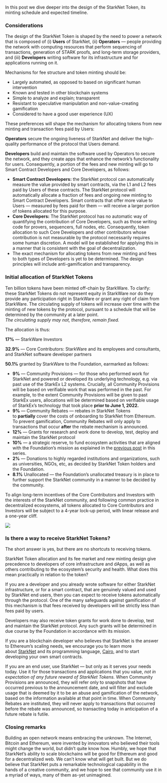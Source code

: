 In this post we dive deeper into the design of the StarkNet Token, its minting schedule and expected timeline.

### Considerations

The design of the StarkNet Token is shaped by the need to power a network that is composed of (i) **Users** of StarkNet, (ii) **Operators** — people providing the network with computing resources that perform sequencing of transactions, generation of STARK proofs, and long-term storage providers, and (iii) **Developers** writing software for its infrastructure and for applications running on it.

Mechanisms for fee structure and token minting should be:

* Largely automated, as opposed to based on significant human intervention
* Known and tested in other blockchain systems
* Simple to analyze and explain; transparent
* Resistant to speculative manipulation and non-value-creating gamification
* Considered to have a good user experience (UX)

These preferences will shape the mechanism for allocating tokens from new minting and transaction fees paid by Users:

**Operators** secure the ongoing liveness of StarkNet and deliver the high-quality performance of the protocol that Users demand.

**Developers** build and maintain the software used by Operators to secure the network, and they create apps that enhance the network’s functionality for users. Consequently, a portion of the fees and new minting will go to Smart Contract Developers and Core Developers, as follows:

* **Smart Contract Developers:** the StarkNet protocol can automatically measure the value provided by smart contracts, via the L1 and L2 fees paid by Users of these contracts. The StarkNet protocol will automatically allocate a fraction of fees and ongoing new minting to Smart Contract Developers. Smart contracts that offer more value to Users — measured by fees paid for them — will receive a larger portion of tokens allocated for this purpose.
* **Core Developers:** The StarkNet protocol has no automatic way of quantifying the contribution of Core Developers, such as those writing code for provers, sequencers, full nodes, etc. Consequently, token allocation to such Core Developers and other contributors whose contribution is not measurable by the protocol necessarily requires some human discretion. A model will be established for applying this in a manner that is consistent with the goal of decentralization.
* The exact mechanism for allocating tokens from new minting and fees to both types of Developers is yet to be determined. The design principles will include anti-gamification and transparency.

### Initial allocation of StarkNet Tokens

Ten billion tokens have been minted off-chain by StarkWare. To clarify: these StarkNet Tokens do not represent equity in StarkWare nor do they provide any participation right in StarkWare or grant any right of claim from StarkWare. The circulating supply of tokens will increase over time with the minting of new tokens by the protocol, pursuant to a schedule that will be determined by the community at a later point.\
*The circulating supply may not, therefore, remain fixed.*

The allocation is thus:

**17%** — StarkWare Investors

**32.9%** — Core Contributors: StarkWare and its employees and consultants, and StarkNet software developer partners

**50.1%** granted by StarkWare to the Foundation, earmarked as follows:

* **9%** — Community Provisions — for those who performed work for StarkNet and powered or developed its underlying technology, e.g. via past use of the StarkEx L2 systems. Crucially, all Community Provisions will be based on verifiable work that was performed in the past. For example, to the extent Community Provisions will be given to past StarkEx users, allocations will be determined based on verifiable usage of StarkEx’s technology that took place **prior to June 1, 2022.**
* **9%** — Community Rebates — rebates in StarkNet Tokens to **partially** cover the costs of onboarding to StarkNet from Ethereum. To prevent gamification, Community Rebates will only apply to transactions that occur **after** the rebate mechanism is announced.
* **12%** — Grants for research and work done to develop, test, deploy and maintain the StarkNet protocol
* **10%** — a strategic reserve, to fund ecosystem activities that are aligned with the Foundation’s mission as explained in the [previous post](https://medium.com/@starkware/part-2-a-decentralization-and-governance-proposal-for-starknet-23e335645778) in this series.
* **2%** — Donations to highly regarded institutions and organizations, such as universities, NGOs, etc, as decided by StarkNet Token holders and the Foundation.
* **8.1%** Unallocated — the Foundation’s unallocated treasury is in place to further support the StarkNet community in a manner to be decided by the community.

To align long-term incentives of the Core Contributors and Investors with the interests of the StarkNet community, and following common practice in decentralized ecosystems, all tokens allocated to Core Contributors and Investors will be subject to a 4-year lock-up period, with linear release and a one-year cliff.

![](/assets/1_qcosthgskfd-q6bn3yzghq-1.png)

### Is there a way to receive StarkNet Tokens?

The short answer is yes, but there are no shortcuts to receiving tokens.

StarkNet Token allocation and its fee market and new minting design give precedence to developers of core infrastructure and dApps, as well as others contributing to the ecosystem’s security and health. What does this mean practically in relation to the token?

If you are a developer and you already wrote software for either StarkNet infrastructure, or for a smart contract, that are genuinely valued and used by StarkNet end users, then you can expect to receive tokens automatically through the protocol. One of the many safeguards against gamification of this mechanism is that fees received by developers will be strictly less than fees paid by users.

Developers may also receive token grants for work done to develop, test and maintain the StarkNet protocol. Any such grants will be determined in due course by the Foundation in accordance with its mission.

If you are a blockchain developer who believes that StarkNet is the answer to Ethereum’s scaling needs, we encourage you to learn more about [StarkNet](https://starknet.io/) and its programming language, [Cairo](https://www.cairo-lang.org/), and to start developing your own smart contracts.

If you are an end user, use StarkNet — but only as it serves your needs today. Use it for those transactions and applications that you value, *not in expectation of any future reward of StarkNet Tokens.* When Community Provisions are announced, they will refer only to snapshots that have occurred previous to the announcement date, and will filter and exclude usage that is deemed by it to be an abuse and gamification of the network, based on the information available at that point in time. When Community Rebates are instituted, they will never apply to transactions that occurred before the rebate was announced, so transacting today in anticipation of a future rebate is futile.

### Closing remarks

Building an open network means embracing the unknown. The Internet, Bitcoin and Ethereum, were invented by innovators who believed their tools might change the world, but didn’t quite know how. Humbly, we hope that StarkNet’s ability to scale blockchains will be good for Ethereum and good for a decentralized web. We can’t know what will get built. But we do believe that StarkNet puts a remarkable technological capability in the hands of a creative community, and we hope to see that community use it in a myriad of ways, many of them as-yet unimagined.